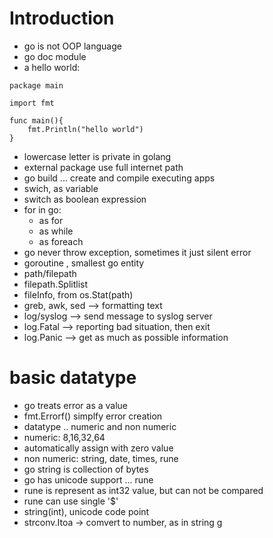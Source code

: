 # Introduction
- go is not OOP language
- go doc module
- a hello world:
```
package main

import fmt

func main(){
    fmt.Println("hello world")
}

```
- lowercase letter is private in golang
- external package use full internet path
- go build ... create and compile executing apps
- swich, as variable
- switch as boolean expression
- for in go:
    - as for
    - as while
    - as foreach
- go never throw exception, sometimes it just silent error
- goroutine , smallest go entity
- path/filepath
- filepath.Splitlist
- fileInfo, from os.Stat(path)
- greb, awk, sed --> formatting text
- log/syslog --> send message to syslog server
- log.Fatal --> reporting bad situation, then exit
- log.Panic --> get as much as possible information


# basic datatype
- go treats error as a value
- fmt.Errorf() simplfy error creation
- datatype .. numeric and non numeric
- numeric: 8,16,32,64
- automatically assign with zero value
- non numeric: string, date, times, rune
- go string is collection of bytes
- go has unicode support ... rune
- rune is represent as int32 value, but can not be compared
- rune can use single '$'
- string(int), unicode code point
- strconv.Itoa -> comvert to number, as in string
g